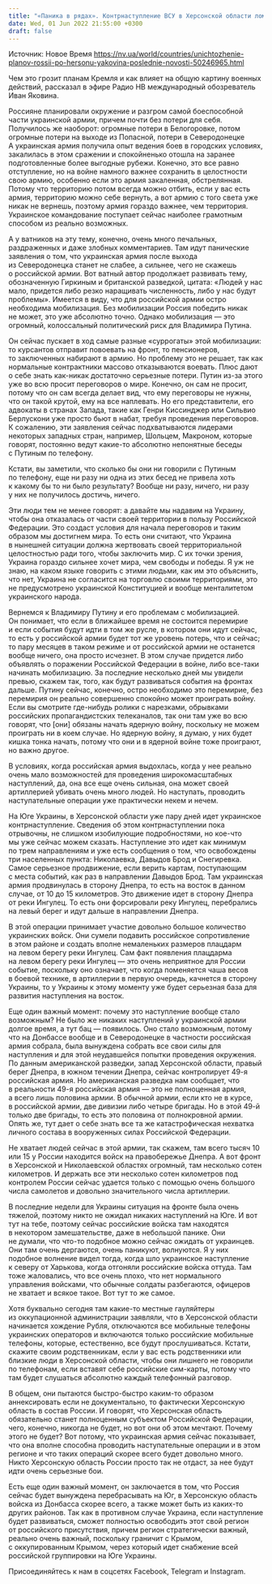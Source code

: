 ```yaml
---
title: "«Паника в рядах». Контрнаступление ВСУ в Херсонской области ломает любые попытки по аннексии региона оккупантами — Яковина"
date: Wed, 01 Jun 2022 21:55:00 +0300
draft: false
---
```

Источник: Новое Время https://nv.ua/world/countries/unichtozhenie-planov-rossii-po-hersonu-yakovina-poslednie-novosti-50246965.html


 Чем это грозит планам Кремля и как влияет на общую картину военных действий, рассказал в эфире Радио НВ международный обозреватель Иван Яковина.

Россияне планировали окружение и разгром самой боеспособной части украинской армии, причем почти без потери для себя. Получилось же наоборот: огромные потери в Белогоровке, потом огромные потери на выходе из Попасной, потери в Северодонецке А украинская армия получила опыт ведения боев в городских условиях, закалилась в этом сражении и спокойненько отошла на заранее подготовленные более выгодные рубежи. Конечно, это все равно отступление, но на войне намного важнее сохранить в целостности свою армию, особенно если это армия закаленная, обстрелянная. Потому что территорию потом всегда можно отбить, если у вас есть армия, территорию можно себе вернуть, а вот армию с того света уже никак не вернешь, поэтому армия гораздо важнее, чем территория. Украинское командование поступает сейчас наиболее грамотным способом из реально возможных.

А у ватников на эту тему, конечно, очень много печальных, раздраженных и даже злобных комментариев. Там идут панические заявления о том, что украинская армия после выхода из Северодонецка станет не слабее, а сильнее, чего не скажешь о российской армии. Вот ватный автор продолжает развивать тему, обозначенную Гиркиным и британской разведкой, цитата: «Людей у нас мало, придется либо резко наращивать численность, либо у нас будут проблемы». Имеется в виду, что для российской армии остро необходима мобилизация. Без мобилизации Россия победить никак не может, это уже абсолютно точно. Однако мобилизация — это огромный, колоссальный политический риск для Владимира Путина.

Он сейчас пускает в ход самые разные «суррогаты» этой мобилизации: то курсантов отправит повоевать на фронт, то пенсионеров, то заключенных набирают в армию. Но проблему это не решает, так как нормальные контрактники массово отказываются воевать. Плюс дают о себе знать как-никак достаточно серьезные потери. Путин из-за этого уже во всю просит переговоров о мире. Конечно, он сам не просит, потому что он сам всегда делает вид, что ему переговоры не нужны, что он такой крутой, ему на все наплевать. Но его представители, его адвокаты в странах Запада, такие как Генри Киссинджер или Сильвио Берлускони уже просто бьют в набат, требуя проведения переговоров. К сожалению, эти заявления сейчас подхватываются лидерами некоторых западных стран, например, Шольцем, Макроном, которые говорят, постоянно ведут какие-то абсолютно непонятные беседы с Путиным по телефону.

Кстати, вы заметили, что сколько бы они ни говорили с Путиным по телефону, еще ни разу ни одна из этих бесед не привела хоть к какому бы то ни было результату? Вообще ни разу, ничего, ни разу у них не получилось достичь, ничего.

Эти люди тем не менее говорят: а давайте мы надавим на Украину, чтобы она отказалась от части своей территории в пользу Российской Федерации. Это создаст условия для начала переговоров и таким образом мы достигнем мира. То есть они считают, что Украина в нынешней ситуации должна жертвовать своей территориальной целостностью ради того, чтобы заключить мир. С их точки зрения, Украина гораздо сильнее хочет мира, чем свободы и победы. Я уж не знаю, на каком языке говорить с этими людьми, как им это объяснить, что нет, Украина не согласится на торговлю своими территориями, это не предусмотрено украинской Конституцией и вообще менталитетом украинского народа.

Вернемся к Владимиру Путину и его проблемам с мобилизацией. Он понимает, что если в ближайшее время не состоится перемирие и если события будут идти в том же русле, в котором они идут сейчас, то есть у российской армии будет тот же уровень потерь, что и сейчас; то пару месяцев в таком режиме и от российской армии не останется вообще ничего, она просто исчезнет. В этом случае придется либо объявлять о поражении Российской Федерации в войне, либо все-таки начинать мобилизацию. За последние несколько дней мы увидели превью, скажем так, того, как будут развиваться события на фронтах дальше. Путину сейчас, конечно, остро необходимо это перемирие, без перемирия он реально совершенно спокойно может проиграть войну. Если вы смотрите где-нибудь ролики с нарезками, обрывками российских пропагандистских телеканалов, так они там уже во всю говорят, что [они] обязаны начать ядерную войну, поскольку не можем проиграть ни в коем случае. Но ядерную войну, я думаю, у них будет кишка тонка начать, потому что они и в ядерной войне тоже проиграют, но важно другое.

В условиях, когда российская армия выдохлась, когда у нее реально очень мало возможностей для проведения широкомасштабных наступлений, да, она все еще очень сильная, она может своей артиллерией убивать очень много людей. Но наступать, проводить наступательные операции уже практически некем и нечем.

На Юге Украины, в Херсонской области уже пару дней идет украинское контрнаступление. Сведения об этом контрнаступлении пока отрывочны, не слишком изобилующие подробностями, но кое-что мы уже сейчас можем сказать. Наступление это идет как минимум по трем направлениям и уже есть сообщения о том, что освобождены три населенных пункта: Николаевка, Давыдов Брод и Снегиревка. Самое серьезное продвижение, если верить картам, поступающим с места событий, как раз в направлении Давыдов Брод. Там украинская армия продвинулась в сторону Днепра, то есть на восток в данном случае, от 10 до 15 километров. Это движение идет в сторону Днепра от реки Ингулец. То есть они форсировали реку Ингулец, перебрались на левый берег и идут дальше в направлении Днепра.

В этой операции принимает участие довольно большое количество украинских войск. Они сумели подавить российское сопротивление в этом районе и создать вполне немаленьких размеров плацдарм на левом берегу реки Ингулец. Сам факт появления плацдарма на левом берегу реки Ингулец — это очень неприятное для России событие, поскольку оно означает, что когда поменяется чаша весов в боевой технике, в артиллерии в первую очередь, качнется в сторону Украины, то у Украины к этому моменту уже будет серьезная база для развития наступления на восток.

Еще один важный момент: почему это наступление вообще стало возможным? Не было же никаких наступлений у украинской армии долгое время, а тут бац — появилось. Оно стало возможным, потому что на Донбассе вообще и в Северодонецке в частности российская армия собрала, была вынуждена собрать все свои силы для наступления и для этой неудавшейся попытки проведения окружения. По данным американской разведки, запад Херсонской области, правый берег Днепра, в южном течении Днепра, сейчас контролирует 49-я российская армия. Но американская разведка нам сообщает, что в реальности 49-я российская армия — это не полноценная армия, а всего лишь половина армии. В обычной армии, если кто не в курсе, в российской армии, две дивизии либо четыре бригады. Но в этой 49-й только две бригады, то есть это половина от полнокровной армии. Опять же, тут дает о себе знать все та же катастрофическая нехватка личного состава в вооруженных силах Российской Федерации.

Не хватает людей сейчас в этой армии, так скажем, там всего тысяч 10 или 15 у России находится войск на правобережье Днепра. А вот фронт в Херсонской и Николаевской областях огромный, там несколько сотен километров. И держать все эти несколько сотен километров под контролем России сейчас удается только с помощью очень большого числа самолетов и довольно значительного числа артиллерии.

В последние недели для Украины ситуация на фронте была очень тяжелой, поэтому никто не ожидал никаких наступлений на Юге. И вот тут на тебе, поэтому сейчас российские войска там находятся в некотором замешательстве, даже в небольшой панике. Они не думали, что что-то подобное можно сейчас ожидать от украинцев. Они там очень дергаются, очень паникуют, волнуются. Я у них подобное волнение видел тогда, когда шло украинское наступление к северу от Харькова, когда отгоняли российские войска оттуда. Там тоже жаловались, что все очень плохо, что нет нормального управления войсками, что обычные солдаты разбегаются, офицеров не хватает и всякое такое. Вот тут то же самое.

Хотя буквально сегодня там какие-то местные гауляйтеры из оккупационной администрации заявляли, что в Херсонской области начинается хождение Рубля, отключаются все мобильные телефоны украинских операторов и включаются только российские мобильные телефоны, которые, естественно, все будут прослушиваться. Кстати, скажите своим родственникам, если у вас есть родственники или близкие люди в Херсонской области, чтобы они лишнего не говорили по телефонам, если вставят себе российские сим-карты, потому что там будет слушаться абсолютно каждый телефонный разговор.

В общем, они пытаются быстро-быстро каким-то образом аннексировать если не документально, то фактически Херсонскую область в состав России. И говорят, что Херсонская область обязательно станет полноценным субъектом Российской Федерации, чего, конечно, никогда не будет, но вот они об этом мечтают. Почему этого не будет? Вот потому, что украинская армия сейчас показывает, что она вполне способна проводить наступательные операции и в этом регионе и что таких операций скорее всего будет довольно много. Никто Херсонскую область России просто так не отдаст, за нее будут идти очень серьезные бои.

Есть еще один важный момент, он заключается в том, что Россия сейчас будет вынуждена перебрасывать на Юг, в Херсонскую область войска из Донбасса скорее всего, а также может быть из каких-то других районов. Так как в противном случае Украина, если наступление будет развиваться, сможет полностью освободить этот свой регион от российского присутствия, причем регион стратегически важный, реально очень важный, поскольку граничит с Крымом, с оккупированным Крымом, через который идет снабжение всей российской группировки на Юге Украины.

Присоединяйтесь к нам в соцсетях Facebook, Telegram и Instagram.
